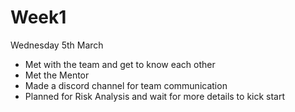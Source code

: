 # Week1
Wednesday 5th March
* Met with the team and get to know each other
* Met the Mentor
* Made a discord channel for team communication
* Planned for Risk Analysis and wait for more details to kick start
